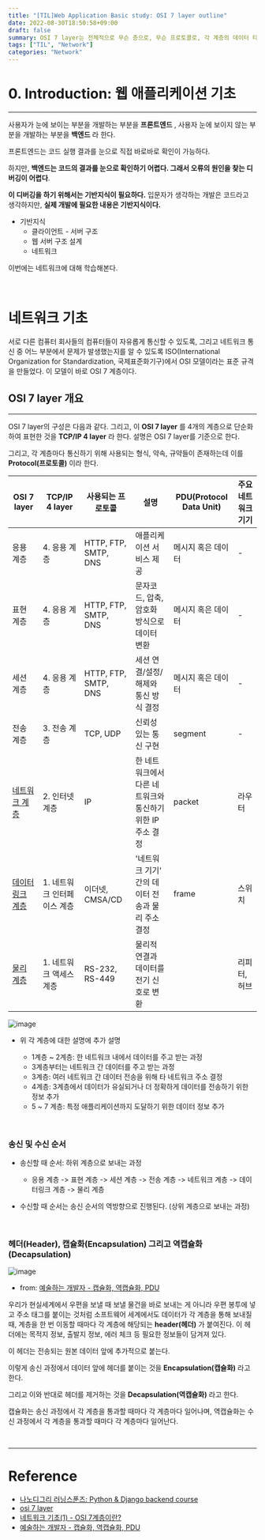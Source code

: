 ```yaml
---
title: "[TIL]Web Application Basic study: OSI 7 layer outline"
date: 2022-08-30T18:50:58+09:00
draft: false
summary: OSI 7 layer는 전체적으로 무슨 층으로, 무슨 프로토콜로, 각 계층의 데이터 타입은 무엇이고, 각 주요 기기들은 무엇인지 통합적으로 알아본다.   
tags: ["TIL", "Network"]
categories: "Network"
---
```

# 0. Introduction: 웹 애플리케이션 기초

---

사용자가 눈에 보이는 부분을 개발하는 부분을 **프론트엔드** , 사용자 눈에 보이지 않는 부분을 개발하는 부분을 **백엔드** 라 한다.

프론트엔드는 코드 실행 결과를 눈으로 직접 바로바로 확인이 가능하다.  

하지만, **백엔드는 코드의 결과를 눈으로 확인하기 어렵다. 그래서 오류의 원인을 찾는 디버깅이 어렵다**.

**이 디버깅을 하기 위해서는 기반지식이 필요하다.** 입문자가 생각하는 개발은 코드라고 생각하지만, **실제 개발에 필요한 내용은 기반지식이다.**

- 기반지식
  - 클라이언트 - 서버 구조
  - 웹 서버 구조 설계
  - 네트워크

이번에는 네트워크에 대해 학습해본다.  

&nbsp;

# 네트워크 기초

서로 다른 컴퓨터 회사들의 컴퓨터들이 자유롭게 통신할 수 있도록, 그리고 네트워크 통신 중 어느 부분에서 문제가 발생했는지를 알 수 있도록 ISO(International Organization for Standardization, 국제표준화기구)에서 OSI 모델이라는 표준 규격을 만들었다.  이 모델이 바로 OSI 7 계층이다.  

## OSI 7 layer 개요

---

OSI 7 layer의 구성은 다음과 같다. 그리고, 이 **OSI 7 layer** 를 4개의 계층으로 단순화하여 표현한 것을 **TCP/IP 4 layer** 라 한다. 설명은 OSI 7 layer를 기준으로 한다.

그리고, 각 계층마다 통신하기 위해 사용되는 형식, 약속, 규약들이 존재하는데 이를 **Protocol(프로토콜)** 이라 한다.  

| OSI 7 layer | TCP/IP 4 layer | 사용되는 프로토콜 | 설명 | PDU(Protocol Data Unit) | 주요 네트워크 기기 |
| ---- | ---- | ---- | ---- | ---- | ---- |
|응용 계층| 4. 응용 계층| HTTP, FTP, SMTP, DNS | 애플리케이션 서비스 제공 | 메시지 혹은 데이터 | - |
|표현 계층| 4. 응용 계층| HTTP, FTP, SMTP, DNS | 문자코드, 압축, 암호화 방식으로 데이터 변환 | 메시지 혹은 데이터  | -  |
|세션 계층| 4. 응용 계층| HTTP, FTP, SMTP, DNS | 세션 연결/설정/해제와 통신 방식 결정 | 메시지 혹은 데이터  | - |
|전송 계층| 3. 전송 계층|TCP, UDP | 신뢰성 있는 통신 구현 | segment | - |
|[네트워크 계층](https://jeha00.github.io/post/network/osi_7_layer/3_layer/)| 2. 인터넷 계층 | IP | 한 네트워크에서 다른 네트워크와 통신하기 위한 IP 주소 결정 | packet | 라우터 |
|[데이터링크 계층](https://jeha00.github.io/post/network/osi_7_layer/2_layer/)| 1. 네트워크 인터페이스 계층 | 이더넷, CMSA/CD | '네트워크 기기' 간의 데이터 전송과 물리 주소 결정 | frame | 스위치 |
|[물리 계층](https://jeha00.github.io/post/network/osi_7_layer/1_layer/)| 1. 네트워크 액세스 계층 | RS-232, RS-449 | 물리적 연결과 데이터를 전기 신호로 변환 | | 리피터, 허브 |

![image](https://t1.daumcdn.net/thumb/R1280x0/?fname=http://t1.daumcdn.net/brunch/service/user/axm/image/lEbuexy5CZ5WK6Xq5yZuwg_8tR4.png)

- 위 각 계층에 대한 설명에 추가 설명  

  - 1계층 ~ 2계층: 한 네트워크 내에서 데이터를 주고 받는 과정
  - 3계층부터는 네트워크 간 데이터를 주고 받는 과정  
  - 3계층: 여러 네트워크 간 데이터 전송을 위해 타 네트워크 주소 결정
  - 4계층: 3계층에서 데이터가 유실되거나 더 정확하게 데이터를 전송하기 위한 정보 추가  
  - 5 ~ 7 계층: 특정 애플리케이션까지 도달하기 위한 데이터 정보 추가  

&nbsp;

### 송신 및 수신 순서

- 송신할 때 순서: 하위 계층으로 보내는 과정
  - 응용 계층 -> 표현 계층 -> 세션 계층 -> 전송 계층 -> 네트워크 계층 -> 데이터링크 계층 -> 물리 계층

- 수신할 때 순서는 송신 순서의 역방향으로 진행된다. (상위 계층으로 보내는 과정)

&nbsp;

### 헤더(Header), 캡슐화(Encapsulation) 그리고 역캡슐화(Decapsulation)

![image](https://user-images.githubusercontent.com/78094972/236663376-e5648e74-186b-4fbe-b305-3ae6c6d0a48f.png)

- from: [예술하는 개발자 - 캡슐화, 역캡슐화, PDU](https://www.youtube.com/watch?v=rBw_e7zQLMQ)  

우리가 현실세계에서 우편을 보낼 때 보낼 물건을 바로 보내는 게 아니라 우편 봉투에 넣고 주소 태그를 붙이는 것처럼 소프트웨어 세계에서도 데이터가 각 계층을 통해 보내질 때, 계층을 한 번 이동할 때마다 각 계층에 해당되는  **header(헤더)** 가 붙여진다. 이 헤더에는 목적지 정보, 출발지 정보, 에러 체크 등 필요한 정보들이 담겨져 있다.

이 헤더는 전송되는 원본 데이터 앞에 추가적으로 붙는다.  

이렇게 송신 과정에서 데이터 앞에 헤더를 붙이는 것을 **Encapsulation(캡슐화)** 라고 한다.

그리고 이와 반대로 헤더를 제거하는 것을 **Decapsulation(역캡슐화)** 라고 한다.

캡슐화는 송신 과정에서 각 계층을 통과할 때마다 각 계층마다 일어나며, 역캡슐화는 수신 과정에서 각 계층을 통과할 때마다 각 계층마다 일어난다.  

&nbsp;

---

# Reference

- [나노디그리 러닝스푼즈: Python & Django backend course](https://learningspoons.com/course/detail/django-backend/)
- [osi 7 layer](https://brunch.co.kr/@lars/1)
- [네트워크 기초(1) - OSI 7계층이란?](https://losskatsu.github.io/os-kernel/network-basic01/#1-osi-7%EA%B3%84%EC%B8%B5%EC%9D%B4%EB%9E%80)  
- [예술하는 개발자 - 캡슐화, 역캡슐화, PDU](https://www.youtube.com/watch?v=rBw_e7zQLMQ)  
